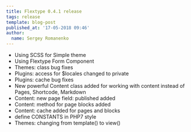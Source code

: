 ```yaml
---
title: Flextype 0.4.1 release
tags: release
template: blog-post
published_at: '17-05-2018 09:46'
author:
  name: Sergey Romanenko
---
```


* Using SCSS for Simple theme
* Using Flextype Form Component
* Themes: class bug fixes
* Plugins: access for $locales changed to private
* Plugins: cache bug fixes
* New powerful Content class added for working with content instead of Pages, Shortcode, Markdown
* Content: new page field: published added
* Content: method for page blocks added
* Content: cache added for pages and blocks
* define CONSTANTS in PHP7 style
* Themes: changing from template() to view()
